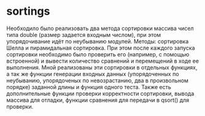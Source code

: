 # sortings
Необходило было реализовать два метода сортировки массива чисел типа double (размер задается входным числом), при этом упорядочивание идёт по неубыванию модулей. Методы: сортировка Шелла и пирамидальная сортировка. При этом после каждого запуска сортировки необходимо было проверить его (например, с помощью встроенной) и вывести количество сравнений и перемещений в ходе ее выполнения. Мной реализованы эти сортировки в отдельных функциях, а так же функции генерации входных данных (упорядоченных по неубыванию, упорядоченых по невозрастанию, два в произвольном порядке) заданной длины и функция одного теста. Также есть дополнительные функции проверки корректности сортировки, вывода массива для отладки, функции сравнения для передачи в qsort() для проверки.
